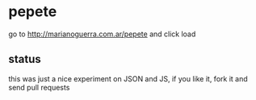 # pepete

go to http://marianoguerra.com.ar/pepete and click load

## status

this was just a nice experiment on JSON and JS, if you like it, fork it and send pull requests
